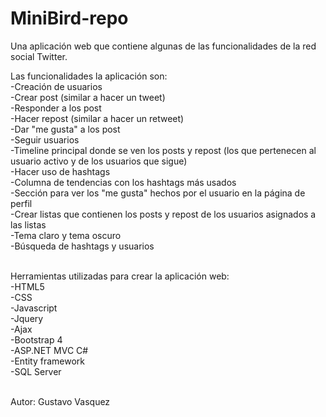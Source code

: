 # MiniBird-repo
Una aplicación web que contiene algunas de las funcionalidades de la red social Twitter.

Las funcionalidades la aplicación son: <br />
-Creación de usuarios <br />
-Crear post (similar a hacer un tweet) <br />
-Responder a los post <br />
-Hacer repost (similar a hacer un retweet) <br />
-Dar "me gusta" a los post <br />
-Seguir usuarios <br />
-Timeline principal donde se ven los posts y repost (los que pertenecen al usuario activo y de los usuarios que sigue) <br />
-Hacer uso de hashtags <br />
-Columna de tendencias con los hashtags más usados <br />
-Sección para ver los "me gusta" hechos por el usuario en la página de perfil <br />
-Crear listas que contienen los posts y repost de los usuarios asignados a las listas <br />
-Tema claro y tema oscuro <br />
-Búsqueda de hashtags y usuarios <br /> <br />

Herramientas utilizadas para crear la aplicación web: <br />
-HTML5 <br />
-CSS <br />
-Javascript <br />
-Jquery <br />
-Ajax <br />
-Bootstrap 4 <br />
-ASP.NET MVC C# <br />
-Entity framework <br />
-SQL Server <br /> <br />

Autor: Gustavo Vasquez
